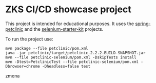 # ZKS CI/CD showcase project

This project is intended for educational purposes. 
It uses the [spring-petclinic](https://github.com/spring-projects/spring-petclinic)
and the [selenium-starter-kit](https://gitlab.fel.cvut.cz/frajtak/mastering-selenium-testng)
projects.

To run the project use:
```
mvn package --file petclinic/pom.xml
java -jar petclinic/target/petclinic-2.2.2.BUILD-SNAPSHOT.jar
mvn --file petclinic-selenium/pom.xml -DskipTests install
mvn -Dtest=PetclinicTest --file petclinic-selenium/pom.xml -Dbrowser=chrome -Dheadless=false test
```
zmena
